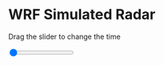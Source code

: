 <h1>WRF Simulated Radar</h1>
<p>Drag the slider to change the time</p>

<div class="slidecontainer">
<input oninput='setImage(this)' class="slider" type="range" min="0" max="49" value="0" step="1" />
<img id='img'/>
</div>

<script>
var img = document.getElementById('img');
var img_array = ['/assets/images/wrf/rf_wrfout_d01_2020-03-13_12:00:00.png',
'/assets/images/wrf/rf_wrfout_d01_2020-03-13_13:00:00.png',
'/assets/images/wrf/rf_wrfout_d01_2020-03-13_14:00:00.png',
'/assets/images/wrf/rf_wrfout_d01_2020-03-13_15:00:00.png',
'/assets/images/wrf/rf_wrfout_d01_2020-03-13_16:00:00.png',
'/assets/images/wrf/rf_wrfout_d01_2020-03-13_17:00:00.png',
'/assets/images/wrf/rf_wrfout_d01_2020-03-13_18:00:00.png',
'/assets/images/wrf/rf_wrfout_d01_2020-03-13_19:00:00.png',
'/assets/images/wrf/rf_wrfout_d01_2020-03-13_20:00:00.png',
'/assets/images/wrf/rf_wrfout_d01_2020-03-13_21:00:00.png',
'/assets/images/wrf/rf_wrfout_d01_2020-03-13_22:00:00.png',
'/assets/images/wrf/rf_wrfout_d01_2020-03-13_23:00:00.png',
'/assets/images/wrf/rf_wrfout_d01_2020-03-14_00:00:00.png',
'/assets/images/wrf/rf_wrfout_d01_2020-03-14_01:00:00.png',
'/assets/images/wrf/rf_wrfout_d01_2020-03-14_02:00:00.png',
'/assets/images/wrf/rf_wrfout_d01_2020-03-14_03:00:00.png',
'/assets/images/wrf/rf_wrfout_d01_2020-03-14_04:00:00.png',
'/assets/images/wrf/rf_wrfout_d01_2020-03-14_05:00:00.png',
'/assets/images/wrf/rf_wrfout_d01_2020-03-14_06:00:00.png',
'/assets/images/wrf/rf_wrfout_d01_2020-03-14_07:00:00.png',
'/assets/images/wrf/rf_wrfout_d01_2020-03-14_08:00:00.png',
'/assets/images/wrf/rf_wrfout_d01_2020-03-14_09:00:00.png',
'/assets/images/wrf/rf_wrfout_d01_2020-03-14_10:00:00.png',
'/assets/images/wrf/rf_wrfout_d01_2020-03-14_11:00:00.png',
'/assets/images/wrf/rf_wrfout_d01_2020-03-14_12:00:00.png',
'/assets/images/wrf/rf_wrfout_d01_2020-03-14_13:00:00.png',
'/assets/images/wrf/rf_wrfout_d01_2020-03-14_14:00:00.png',
'/assets/images/wrf/rf_wrfout_d01_2020-03-14_15:00:00.png',
'/assets/images/wrf/rf_wrfout_d01_2020-03-14_16:00:00.png',
'/assets/images/wrf/rf_wrfout_d01_2020-03-14_17:00:00.png',
'/assets/images/wrf/rf_wrfout_d01_2020-03-14_18:00:00.png',
'/assets/images/wrf/rf_wrfout_d01_2020-03-14_19:00:00.png',
'/assets/images/wrf/rf_wrfout_d01_2020-03-14_20:00:00.png',
'/assets/images/wrf/rf_wrfout_d01_2020-03-14_21:00:00.png',
'/assets/images/wrf/rf_wrfout_d01_2020-03-14_22:00:00.png',
'/assets/images/wrf/rf_wrfout_d01_2020-03-14_23:00:00.png',
'/assets/images/wrf/rf_wrfout_d01_2020-03-15_00:00:00.png',
'/assets/images/wrf/rf_wrfout_d01_2020-03-15_01:00:00.png',
'/assets/images/wrf/rf_wrfout_d01_2020-03-15_02:00:00.png',
'/assets/images/wrf/rf_wrfout_d01_2020-03-15_03:00:00.png',
'/assets/images/wrf/rf_wrfout_d01_2020-03-15_04:00:00.png',
'/assets/images/wrf/rf_wrfout_d01_2020-03-15_05:00:00.png',
'/assets/images/wrf/rf_wrfout_d01_2020-03-15_06:00:00.png',
'/assets/images/wrf/rf_wrfout_d01_2020-03-15_07:00:00.png',
'/assets/images/wrf/rf_wrfout_d01_2020-03-15_08:00:00.png',
'/assets/images/wrf/rf_wrfout_d01_2020-03-15_09:00:00.png',
'/assets/images/wrf/rf_wrfout_d01_2020-03-15_10:00:00.png',
'/assets/images/wrf/rf_wrfout_d01_2020-03-15_11:00:00.png',
'/assets/images/wrf/rf_wrfout_d01_2020-03-15_12:00:00.png',];
function setImage(obj)
{
        var value = obj.value;
        img.src = img_array[value];

}
</script>
